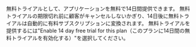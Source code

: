 無料トライアルとして、アプリケーションを無料で14日間提供できます。 無料トライアルの期限切れ前に顧客がキャンセルしないかぎり、14日後に無料トライアルは自動的に有料サブスクリプションに変換されます。 無料トライアルを提供するには"Enable 14 day free trial for this plan（このプランに14日間の無料トライアルを有効化する）"を選択してください。
